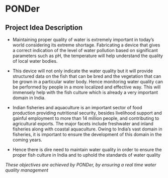 # PONDer


## Project Idea Description


* Maintaining proper quality of water is extremely important in today’s world considering its extreme shortage. Fabricating a device that gives a correct indication of the level of water pollution based on significant parameters such as pH, the temperature will help understand the quality of local water bodies.

* This device will not only indicate the water quality but it will provide structured data on the fish that can be bred and the vegetation that can be grown in a particular water body. Hence monitoring water quality can be performed by people in a more localized and effective way. This will immensely help with the fish culture which is already a very important domain in India. 

* Indian fisheries and aquaculture is an important sector of food production providing nutritional security, besides livelihood support and gainful employment to more than 14 million people, and contributing to agricultural exports. The major facets include freshwater and inland fisheries along with coastal aquaculture. Owing to India’s vast domain in fisheries, it is important to ensure the development of this domain in the coming years. 

* Hence there is dire need to maintain water quality in order to ensure the proper fish culture in India and to uphold the standards of water quality


*These objectives are achieved by PONDer, by ensuring a real time water quality management*

